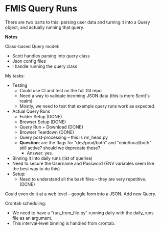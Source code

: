 # FMIS Query Runs

There are two parts to this: parsing user data and turning it into a Query object; and actually running that query. 

**Notes**

Class-based Query model:
- Scott handles parsing into query class
- Json config files
- I handle running the query class

My tasks:
- Testing
  - Could use CI and test on the full Git repo
  - Need a way to validate incoming JSON data (this is more Scott's realm)
  - Mostly, we need to test that example query runs work as expected. 
- Actual Query Runs
  - Folder Setup (DONE)
  - Browser Setup (DONE)
  - Query Run + Download (DONE)
  - Browser Teardown (DONE)
  - Query post-processing – this is rm_head.py
  - **Question**: are the flags for "dev/prod/both" and "ohio/local/both" still active? should we deprecate these?
    - Answer: yes. 
- Binning it into daily runs (list of queries)
- Need to secure the Username and Password (ENV variables seem like the best way to do this)
- Setup:
    - Need to understand all the bash files – they are very repetitive. (DONE)

Could even do it at a web level – google form into a JSON. Add new Query. 

Crontab scheduling: 
- We need to have a "run_from_file.py" running daily with the daily_runs file as an argument. 
- This interval-level binning is handled from crontab. 